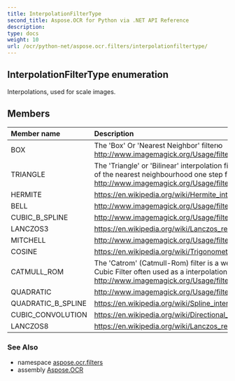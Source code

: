 ```yaml
---
title: InterpolationFilterType
second_title: Aspose.OCR for Python via .NET API Reference
description: 
type: docs
weight: 10
url: /ocr/python-net/aspose.ocr.filters/interpolationfiltertype/
---
```


## InterpolationFilterType enumeration

Interpolations, used for scale images.

## Members
| Member name | Description |
| :- | :- |
|BOX|The 'Box' Or 'Nearest Neighbor' filterю<br/>            http://www.imagemagick.org/Usage/filter/#box|
|TRIANGLE|The 'Triangle' or 'Bilinear' interpolation filter just takes the interpolation <br/>            of the nearest neighbourhood one step further.<br/>            http://www.imagemagick.org/Usage/filter/#triangle|
|HERMITE|https://en.wikipedia.org/wiki/Hermite_interpolation|
|BELL|http://www.imagemagick.org/Usage/filter/#gaussian|
|CUBIC_B_SPLINE|http://www.imagemagick.org/Usage/filter/#cubics|
|LANCZOS3|https://en.wikipedia.org/wiki/Lanczos_resampling|
|MITCHELL|http://www.imagemagick.org/Usage/filter/#mitchell|
|COSINE|https://en.wikipedia.org/wiki/Trigonometric_interpolation|
|CATMULL_ROM|The 'Catrom' (Catmull-Rom) filter is a well known standard <br/>            Cubic Filter often used as a interpolation function. <br/>            http://www.imagemagick.org/Usage/filter/#catrom-c|
|QUADRATIC|http://www.imagemagick.org/Usage/filter/#quadratic|
|QUADRATIC_B_SPLINE|https://en.wikipedia.org/wiki/Spline_interpolation|
|CUBIC_CONVOLUTION|https://en.wikipedia.org/wiki/Directional_Cubic_Convolution_Interpolation|
|LANCZOS8|https://en.wikipedia.org/wiki/Lanczos_resampling|

### See Also

* namespace [aspose.ocr.filters](/ocr/python-net/aspose.ocr.filters/)
* assembly [Aspose.OCR](/ocr/python-net/)

